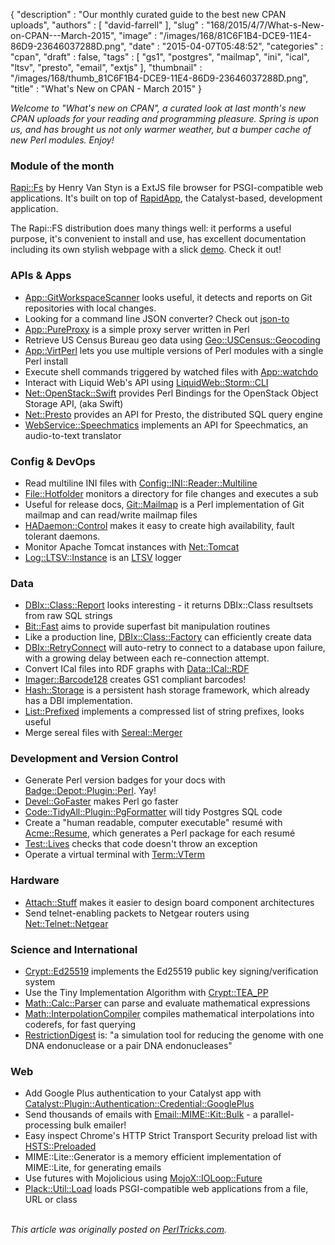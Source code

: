 {
   "description" : "Our monthly curated guide to the best new CPAN uploads",
   "authors" : [
      "david-farrell"
   ],
   "slug" : "168/2015/4/7/What-s-New-on-CPAN---March-2015",
   "image" : "/images/168/81C6F1B4-DCE9-11E4-86D9-23646037288D.png",
   "date" : "2015-04-07T05:48:52",
   "categories" : "cpan",
   "draft" : false,
   "tags" : [
      "gs1",
      "postgres",
      "mailmap",
      "ini",
      "ical",
      "ltsv",
      "presto",
      "email",
      "extjs"
   ],
   "thumbnail" : "/images/168/thumb_81C6F1B4-DCE9-11E4-86D9-23646037288D.png",
   "title" : "What's New on CPAN - March 2015"
}


*Welcome to "What's new on CPAN", a curated look at last month's new CPAN uploads for your reading and programming pleasure. Spring is upon us, and has brought us not only warmer weather, but a bumper cache of new Perl modules. Enjoy!*

### Module of the month

[Rapi::Fs](https://metacpan.org/pod/Rapi::Fs) by Henry Van Styn is a ExtJS file browser for PSGI-compatible web applications. It's built on top of [RapidApp](http://www.rapidapp.info/), the Catalyst-based, development application.

The Rapi::FS distribution does many things well: it performs a useful purpose, it's convenient to install and use, has excellent documentation including its own stylish webpage with a slick [demo](http://rapi.io/fs/). Check it out!

### APIs & Apps

-   [App::GitWorkspaceScanner](https://metacpan.org/pod/App::GitWorkspaceScanner) looks useful, it detects and reports on Git repositories with local changes.
-   Looking for a command line JSON converter? Check out [json-to](https://metacpan.org/pod/json-to)
-   [App::PureProxy](https://metacpan.org/pod/App::PureProxy) is a simple proxy server written in Perl
-   Retrieve US Census Bureau geo data using [Geo::USCensus::Geocoding](https://metacpan.org/pod/Geo::USCensus::Geocoding)
-   [App::VirtPerl](https://metacpan.org/pod/App::VirtPerl) lets you use multiple versions of Perl modules with a single Perl install
-   Execute shell commands triggered by watched files with [App::watchdo](https://metacpan.org/pod/App::watchdo)
-   Interact with Liquid Web's API using [LiquidWeb::Storm::CLI](https://metacpan.org/pod/LiquidWeb::Storm::CLI)
-   [Net::OpenStack::Swift](https://metacpan.org/pod/Net::OpenStack::Swift) provides Perl Bindings for the OpenStack Object Storage API, (aka Swift)
-   [Net::Presto](https://metacpan.org/pod/Net::Presto) provides an API for Presto, the distributed SQL query engine
-   [WebService::Speechmatics](https://metacpan.org/pod/WebService::Speechmatics) implements an API for Speechmatics, an audio-to-text translator

### Config & DevOps

-   Read multiline INI files with [Config::INI::Reader::Multiline](https://metacpan.org/pod/Config::INI::Reader::Multiline)
-   [File::Hotfolder](https://metacpan.org/pod/File::Hotfolder) monitors a directory for file changes and executes a sub
-   Useful for release docs, [Git::Mailmap](https://metacpan.org/pod/Git::Mailmap) is a Perl implementation of Git mailmap and can read/write mailmap files
-   [HADaemon::Control](https://metacpan.org/pod/HADaemon::Control) makes it easy to create high availability, fault tolerant daemons.
-   Monitor Apache Tomcat instances with [Net::Tomcat](https://metacpan.org/pod/Net::Tomcat)
-   [Log::LTSV::Instance](https://metacpan.org/pod/Log::LTSV::Instance) is an [LTSV](http://ltsv.org/) logger

### Data

-   [DBIx::Class::Report](https://metacpan.org/pod/DBIx::Class::Report) looks interesting - it returns DBIx::Class resultsets from raw SQL strings
-   [Bit::Fast](https://metacpan.org/pod/Bit::Fast) aims to provide superfast bit manipulation routines
-   Like a production line, [DBIx::Class::Factory](https://metacpan.org/pod/DBIx::Class::Factory) can efficiently create data
-   [DBIx::RetryConnect](https://metacpan.org/pod/DBIx::RetryConnect) will auto-retry to connect to a database upon failure, with a growing delay between each re-connection attempt.
-   Convert ICal files into RDF graphs with [Data::ICal::RDF](https://metacpan.org/pod/Data::ICal::RDF)
-   [Imager::Barcode128](https://metacpan.org/pod/Imager::Barcode128) creates GS1 compliant barcodes!
-   [Hash::Storage](https://metacpan.org/pod/Hash::Storage) is a persistent hash storage framework, which already has a DBI implementation.
-   [List::Prefixed](https://metacpan.org/pod/List::Prefixed) implements a compressed list of string prefixes, looks useful
-   Merge sereal files with [Sereal::Merger](https://metacpan.org/pod/Sereal::Merger)

### Development and Version Control

-   Generate Perl version badges for your docs with [Badge::Depot::Plugin::Perl](https://metacpan.org/pod/Badge::Depot::Plugin::Perl). Yay!
-   [Devel::GoFaster](https://metacpan.org/pod/Devel::GoFaster) makes Perl go faster
-   [Code::TidyAll::Plugin::PgFormatter](https://metacpan.org/pod/Code::TidyAll::Plugin::PgFormatter) will tidy Postgres SQL code
-   Create a "human readable, computer executable" resumé with [Acme::Resume](https://metacpan.org/pod/Acme::Resume), which generates a Perl package for each resumé
-   [Test::Lives](https://metacpan.org/pod/Test::Lives) checks that code doesn't throw an exception
-   Operate a virtual terminal with [Term::VTerm](https://metacpan.org/pod/Term::VTerm)

### Hardware

-   [Attach::Stuff](https://metacpan.org/pod/Attach::Stuff) makes it easier to design board component architectures
-   Send telnet-enabling packets to Netgear routers using [Net::Telnet::Netgear](https://metacpan.org/pod/Net::Telnet::Netgear)

### Science and International

-   [Crypt::Ed25519](https://metacpan.org/pod/Crypt::Ed25519) implements the Ed25519 public key signing/verification system
-   Use the Tiny Implementation Algorithm with [Crypt::TEA\_PP](https://metacpan.org/pod/Crypt::TEA_PP)
-   [Math::Calc::Parser](https://metacpan.org/pod/Math::Calc::Parser) can parse and evaluate mathematical expressions
-   [Math::InterpolationCompiler](https://metacpan.org/pod/Math::InterpolationCompiler) compiles mathematical interpolations into coderefs, for fast querying
-   [RestrictionDigest](https://metacpan.org/pod/RestrictionDigest) is: "a simulation tool for reducing the genome with one DNA endonuclease or a pair DNA endonucleases"

### Web

-   Add Google Plus authentication to your Catalyst app with [Catalyst::Plugin::Authentication::Credential::GooglePlus](https://metacpan.org/pod/Catalyst::Plugin::Authentication::Credential::GooglePlus)
-   Send thousands of emails with [Email::MIME::Kit::Bulk](https://metacpan.org/pod/Email::MIME::Kit::Bulk) - a parallel-processing bulk emailer!
-   Easy inspect Chrome's HTTP Strict Transport Security preload list with [HSTS::Preloaded](https://metacpan.org/pod/HSTS::Preloaded)
-   MIME::Lite::Generator is a memory efficient implementation of MIME::Lite, for generating emails
-   Use futures with Mojolicious using [MojoX::IOLoop::Future](https://metacpan.org/pod/MojoX::IOLoop::Future)
-   [Plack::Util::Load](https://metacpan.org/pod/Plack::Util::Load) loads PSGI-compatible web applications from a file, URL or class


\
*This article was originally posted on [PerlTricks.com](http://perltricks.com).*
